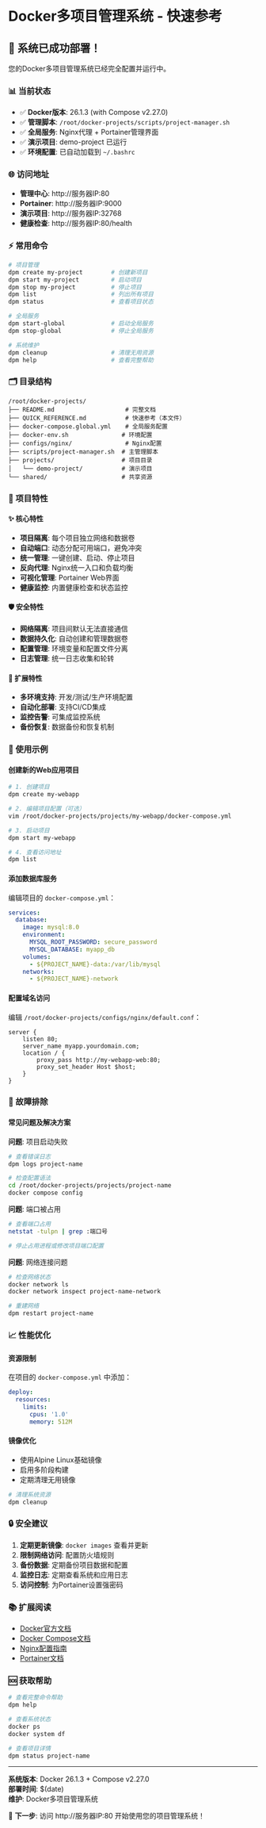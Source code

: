 # Docker多项目管理系统 - 快速参考

## 🎉 系统已成功部署！

您的Docker多项目管理系统已经完全配置并运行中。

### 📊 当前状态

- ✅ **Docker版本**: 26.1.3 (with Compose v2.27.0)
- ✅ **管理脚本**: `/root/docker-projects/scripts/project-manager.sh`
- ✅ **全局服务**: Nginx代理 + Portainer管理界面
- ✅ **演示项目**: demo-project 已运行
- ✅ **环境配置**: 已自动加载到 `~/.bashrc`

### 🌐 访问地址

- **管理中心**: http://服务器IP:80
- **Portainer**: http://服务器IP:9000
- **演示项目**: http://服务器IP:32768
- **健康检查**: http://服务器IP:80/health

### ⚡ 常用命令

```bash
# 项目管理
dpm create my-project        # 创建新项目
dpm start my-project         # 启动项目
dpm stop my-project          # 停止项目
dpm list                     # 列出所有项目
dpm status                   # 查看项目状态

# 全局服务
dpm start-global             # 启动全局服务
dpm stop-global              # 停止全局服务

# 系统维护
dpm cleanup                  # 清理无用资源
dpm help                     # 查看完整帮助
```

### 🗂️ 目录结构

```
/root/docker-projects/
├── README.md                    # 完整文档
├── QUICK_REFERENCE.md           # 快速参考（本文件）
├── docker-compose.global.yml    # 全局服务配置
├── docker-env.sh               # 环境配置
├── configs/nginx/               # Nginx配置
├── scripts/project-manager.sh  # 主管理脚本
├── projects/                   # 项目目录
│   └── demo-project/           # 演示项目
└── shared/                     # 共享资源
```

### 🔧 项目特性

#### ✨ 核心特性
- **项目隔离**: 每个项目独立网络和数据卷
- **自动端口**: 动态分配可用端口，避免冲突
- **统一管理**: 一键创建、启动、停止项目
- **反向代理**: Nginx统一入口和负载均衡
- **可视化管理**: Portainer Web界面
- **健康监控**: 内置健康检查和状态监控

#### 🛡️ 安全特性
- **网络隔离**: 项目间默认无法直接通信
- **数据持久化**: 自动创建和管理数据卷
- **配置管理**: 环境变量和配置文件分离
- **日志管理**: 统一日志收集和轮转

#### 🚀 扩展特性
- **多环境支持**: 开发/测试/生产环境配置
- **自动化部署**: 支持CI/CD集成
- **监控告警**: 可集成监控系统
- **备份恢复**: 数据备份和恢复机制

### 📝 使用示例

#### 创建新的Web应用项目

```bash
# 1. 创建项目
dpm create my-webapp

# 2. 编辑项目配置（可选）
vim /root/docker-projects/projects/my-webapp/docker-compose.yml

# 3. 启动项目
dpm start my-webapp

# 4. 查看访问地址
dpm list
```

#### 添加数据库服务

编辑项目的 `docker-compose.yml`：

```yaml
services:
  database:
    image: mysql:8.0
    environment:
      MYSQL_ROOT_PASSWORD: secure_password
      MYSQL_DATABASE: myapp_db
    volumes:
      - ${PROJECT_NAME}-data:/var/lib/mysql
    networks:
      - ${PROJECT_NAME}-network
```

#### 配置域名访问

编辑 `/root/docker-projects/configs/nginx/default.conf`：

```nginx
server {
    listen 80;
    server_name myapp.yourdomain.com;
    location / {
        proxy_pass http://my-webapp-web:80;
        proxy_set_header Host $host;
    }
}
```

### 🐛 故障排除

#### 常见问题及解决方案

**问题**: 项目启动失败
```bash
# 查看错误日志
dpm logs project-name

# 检查配置语法
cd /root/docker-projects/projects/project-name
docker compose config
```

**问题**: 端口被占用
```bash
# 查看端口占用
netstat -tulpn | grep :端口号

# 停止占用进程或修改项目端口配置
```

**问题**: 网络连接问题
```bash
# 检查网络状态
docker network ls
docker network inspect project-name-network

# 重建网络
dpm restart project-name
```

### 📈 性能优化

#### 资源限制
在项目的 `docker-compose.yml` 中添加：

```yaml
deploy:
  resources:
    limits:
      cpus: '1.0'
      memory: 512M
```

#### 镜像优化
- 使用Alpine Linux基础镜像
- 启用多阶段构建
- 定期清理无用镜像

```bash
# 清理系统资源
dpm cleanup
```

### 🔒 安全建议

1. **定期更新镜像**: `docker images` 查看并更新
2. **限制网络访问**: 配置防火墙规则
3. **备份数据**: 定期备份项目数据和配置
4. **监控日志**: 定期查看系统和应用日志
5. **访问控制**: 为Portainer设置强密码

### 📚 扩展阅读

- [Docker官方文档](https://docs.docker.com/)
- [Docker Compose文档](https://docs.docker.com/compose/)
- [Nginx配置指南](https://nginx.org/en/docs/)
- [Portainer文档](https://docs.portainer.io/)

### 🆘 获取帮助

```bash
# 查看完整命令帮助
dpm help

# 查看系统状态
docker ps
docker system df

# 查看项目详情
dpm status project-name
```

---

**系统版本**: Docker 26.1.3 + Compose v2.27.0  
**部署时间**: $(date)  
**维护**: Docker多项目管理系统

🎯 **下一步**: 访问 http://服务器IP:80 开始使用您的项目管理系统！
